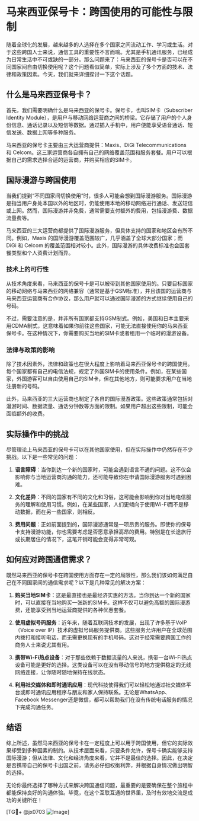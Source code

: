 # 马来西亚保号卡：跨国使用的可能性与限制

随着全球化的发展，越来越多的人选择在多个国家之间流动工作、学习或生活。对于这些跨国人士来说，通信工具的重要性不言而喻。尤其是手机通讯服务，已经成为日常生活中不可或缺的一部分。那么问题来了：马来西亚的保号卡是否可以在不同国家间自由切换使用呢？这个问题看似简单，实际上涉及了多个方面的技术、法律和政策因素。今天，我们就来详细探讨一下这个话题。

## 什么是马来西亚保号卡？

首先，我们需要明确什么是马来西亚的保号卡。保号卡，也叫SIM卡（Subscriber Identity Module），是用户与移动网络运营商之间的桥梁。它存储了用户的个人身份信息、通话记录以及短信等数据。通过插入手机中，用户便能享受语音通话、短信发送、数据上网等多种服务。

马来西亚的保号卡主要由三大运营商提供：Maxis、DiGi Telecommunications 和 Celcom。这三家运营商各自拥有自己的网络覆盖范围和服务套餐。用户可以根据自己的需求选择合适的运营商，并购买相应的SIM卡。

## 国际漫游与跨国使用

当我们提到“不同国家间切换使用”时，很多人可能会想到国际漫游服务。国际漫游是指当用户身处本国以外的地区时，仍能使用本地的移动网络进行通话、发送短信或上网。然而，国际漫游并非免费，通常需要支付额外的费用，包括漫游费、数据流量费等。

马来西亚的三大运营商都提供了国际漫游服务，但具体支持的国家和地区会有所不同。例如，Maxis 的国际漫游覆盖范围较广，几乎涵盖了全球大部分国家；而 DiGi 和 Celcom 的覆盖范围相对较小。此外，国际漫游的具体收费标准也会因套餐类型和个人资费计划而异。

### 技术上的可行性

从技术角度来看，马来西亚的保号卡是可以被带到其他国家使用的。只要目标国家的移动网络与马来西亚的网络兼容（通常是基于GSM标准），并且该国的运营商与马来西亚运营商有合作协议，那么用户就可以通过国际漫游的方式继续使用自己的号码。

不过，需要注意的是，并非所有国家都支持GSM制式。例如，美国和日本主要采用CDMA制式，这意味着如果你前往这些国家，可能无法直接使用你的马来西亚保号卡。在这种情况下，你需要购买当地的SIM卡或者租用一个临时的漫游设备。

### 法律与政策的影响

除了技术因素外，法律和政策也在很大程度上影响着马来西亚保号卡的跨国使用。每个国家都有自己的电信法规，规定了外国SIM卡的使用条件。例如，在某些国家，外国游客可以自由使用自己的SIM卡，但在其他地方，则可能要求用户在当地注册新的号码。

此外，马来西亚的三大运营商也制定了各自的国际漫游政策。这些政策通常包括对漫游时间、数据流量、通话分钟数等方面的限制。如果用户超出这些限制，可能会面临额外的收费。

## 实际操作中的挑战

尽管理论上马来西亚的保号卡可以在其他国家使用，但在实际操作中仍然存在不少挑战。以下是一些常见的问题：

1. **语言障碍**：当你到达一个新的国家时，可能会遇到语言不通的问题。这不仅会影响你与当地运营商沟通的能力，还可能导致你在申请国际漫游服务时遇到困难。

2. **文化差异**：不同的国家有不同的文化和习俗，这可能会影响到你对当地电信服务的理解和使用习惯。例如，在某些国家，人们更倾向于使用Wi-Fi而不是移动数据，而在另一些国家，则相反。

3. **费用问题**：正如前面提到的，国际漫游通常是一项昂贵的服务。即使你的保号卡支持漫游功能，你也需要考虑是否愿意承担高昂的费用。特别是在长途旅行或长期居住的情况下，这笔开销可能会变得非常可观。

## 如何应对跨国通信需求？

既然马来西亚的保号卡在跨国使用方面存在一定的局限性，那么我们该如何满足自己在不同国家间的通信需求呢？以下是几种常见的解决方案：

1. **购买当地SIM卡**：这是最直接也是最经济实惠的方法。当你到达一个新的国家时，可以直接在当地购买一张新的SIM卡。这样不仅可以避免高额的国际漫游费，还能享受到当地运营商提供的各种优惠套餐。

2. **使用虚拟号码服务**：近年来，随着互联网技术的发展，出现了许多基于VoIP（Voice over IP）技术的虚拟号码服务提供商。这些服务允许用户在全球范围内拨打和接听电话，而无需更换现有的手机号码。这对于经常需要跨国工作的商务人士来说尤其有用。

3. **携带Wi-Fi热点设备**：对于那些依赖于数据流量的人来说，携带一台Wi-Fi热点设备可能是更好的选择。这类设备可以在没有移动信号的地方提供稳定的无线网络连接，让你随时随地保持在线状态。

4. **利用社交媒体和即时通讯应用**：现代科技使得我们可以轻松地通过社交媒体平台或即时通讯应用程序与朋友和家人保持联系。无论是WhatsApp、Facebook Messenger还是微信，都可以帮助我们在没有传统电话服务的情况下完成沟通任务。

## 结语

综上所述，虽然马来西亚的保号卡在一定程度上可以用于跨国使用，但它的实际效果却受到多种因素的制约。从技术层面来看，只要条件允许，保号卡确实能够支持国际漫游；但从法律、文化和经济角度来看，它并不是最佳的选择。因此，在决定是否携带自己的保号卡出国之前，请务必仔细权衡利弊，并根据自身情况做出明智的选择。

无论你最终选择了哪种方式来解决跨国通信问题，最重要的是要确保在整个旅程中都能保持良好的沟通体验。毕竟，在这个互联互通的世界里，及时有效地交流是成功的关键所在！

[TG💪+ @jx0703 ![Image](https://github.com/user-attachments/assets/dbca1d08-cadb-493c-b0ec-ad6f7a83f270)]